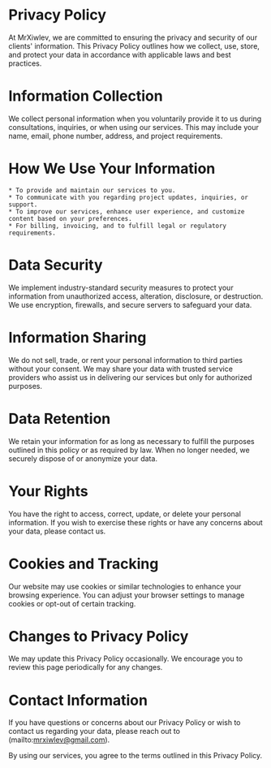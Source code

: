# Privacy Policy

At MrXiwlev, we are committed to ensuring the privacy and security of our clients' information. This Privacy Policy outlines how we collect, use, store, and protect your data in accordance with applicable laws and best practices.

# Information Collection

We collect personal information when you voluntarily provide it to us during consultations, inquiries, or when using our services. This may include your name, email, phone number, address, and project requirements.

# How We Use Your Information

    * To provide and maintain our services to you.
    * To communicate with you regarding project updates, inquiries, or support.
    * To improve our services, enhance user experience, and customize content based on your preferences.
    * For billing, invoicing, and to fulfill legal or regulatory requirements.

# Data Security

We implement industry-standard security measures to protect your information from unauthorized access, alteration, disclosure, or destruction. We use encryption, firewalls, and secure servers to safeguard your data.

# Information Sharing

We do not sell, trade, or rent your personal information to third parties without your consent. We may share your data with trusted service providers who assist us in delivering our services but only for authorized purposes.

# Data Retention

We retain your information for as long as necessary to fulfill the purposes outlined in this policy or as required by law. When no longer needed, we securely dispose of or anonymize your data.

# Your Rights

You have the right to access, correct, update, or delete your personal information. If you wish to exercise these rights or have any concerns about your data, please contact us.

# Cookies and Tracking

Our website may use cookies or similar technologies to enhance your browsing experience. You can adjust your browser settings to manage cookies or opt-out of certain tracking.

# Changes to Privacy Policy

We may update this Privacy Policy occasionally. We encourage you to review this page periodically for any changes.

# Contact Information

If you have questions or concerns about our Privacy Policy or wish to contact us regarding your data, please reach out to (mailto:mrxiwlev@gmail.com).

By using our services, you agree to the terms outlined in this Privacy Policy.
